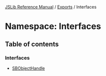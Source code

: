 [JSLib Reference Manual](../jslib2.md) / [Exports](../modules.md) / Interfaces

# Namespace: Interfaces

## Table of contents

### Interfaces

- [SBObjectHandle](../interfaces/Interfaces.SBObjectHandle.md)
